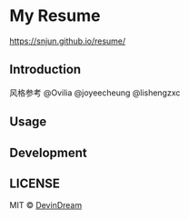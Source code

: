 # My Resume
https://snjun.github.io/resume/

## Introduction

风格参考 @Ovilia @joyeecheung @lishengzxc

## Usage


## Development



## LICENSE

MIT © [DevinDream](http://github.com/snjun)
